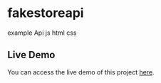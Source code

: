 # fakestoreapi

example Api js html css


## Live Demo

You can access the live demo of this project [here](https://nidalraed.github.io/fakestoreapi/).

